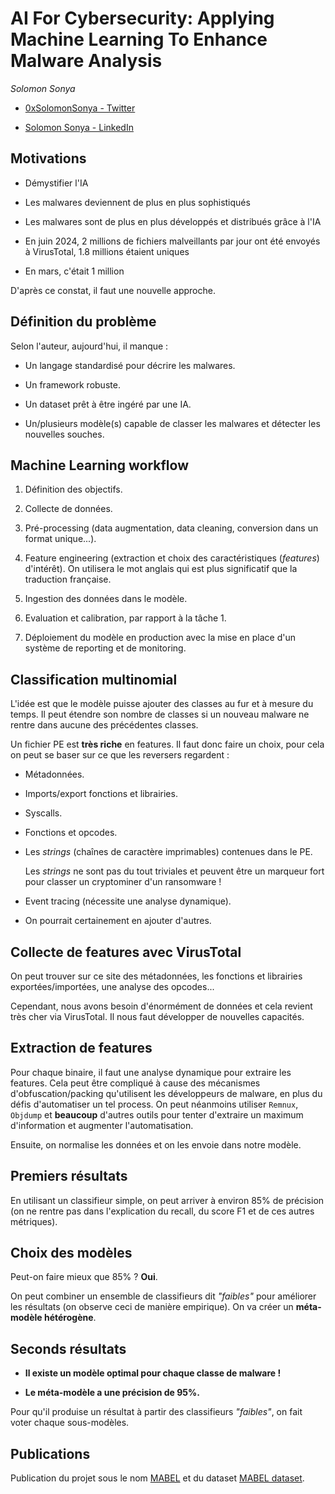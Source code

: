 # AI For Cybersecurity: Applying Machine Learning To Enhance Malware Analysis

*Solomon Sonya*

- [0xSolomonSonya - Twitter](https://twitter.com/0xSolomonSonya)

- [Solomon Sonya - LinkedIn](https://www.linkedin.com/in/solomon-sonya-a6510224/)

## Motivations

- Démystifier l'IA

- Les malwares deviennent de plus en plus sophistiqués

- Les malwares sont de plus en plus développés et distribués grâce à l'IA

- En juin 2024, 2 millions de fichiers malveillants par jour ont été envoyés à VirusTotal, 1.8 millions étaient uniques

- En mars, c'était 1 million

D'après ce constat, il faut une nouvelle approche.

## Définition du problème

Selon l'auteur, aujourd'hui, il manque : 

- Un langage standardisé pour décrire les malwares.

- Un framework robuste.

- Un dataset prêt à être ingéré par une IA.

- Un/plusieurs modèle(s) capable de classer les malwares et détecter les nouvelles souches.

## Machine Learning workflow

1. Définition des objectifs.

2. Collecte de données.

3. Pré-processing (data augmentation, data cleaning, conversion dans un format unique...).

4. Feature engineering (extraction et choix des caractéristiques (*features*) d'intérêt). On utilisera le mot anglais qui est plus significatif que la traduction française.

5. Ingestion des données dans le modèle.

6. Evaluation et calibration, par rapport à la tâche 1.

7. Déploiement du modèle en production avec la mise en place d'un système de reporting et de monitoring.

## Classification multinomial

L'idée est que le modèle puisse ajouter des classes au fur et à mesure du temps. Il peut étendre son nombre de classes si un nouveau malware ne rentre dans aucune des précédentes classes.

Un fichier PE est **très riche** en features. Il faut donc faire un choix, pour cela on peut se baser sur ce que les reversers regardent : 

- Métadonnées.

- Imports/export fonctions et librairies.

- Syscalls.

- Fonctions et opcodes.

- Les *strings* (chaînes de caractère imprimables) contenues dans le PE.

    Les *strings* ne sont pas du tout triviales et peuvent être un marqueur fort pour classer un cryptominer d'un ransomware !

- Event tracing (nécessite une analyse dynamique).

- On pourrait certainement en ajouter d'autres.

## Collecte de features avec VirusTotal

On peut trouver sur ce site des métadonnées, les fonctions et librairies exportées/importées, une analyse des opcodes...

Cependant, nous avons besoin d'énormément de données et cela revient très cher via VirusTotal. Il nous faut développer de nouvelles capacités.

## Extraction de features

Pour chaque binaire, il faut une analyse dynamique pour extraire les features. Cela peut être compliqué à cause des mécanismes d'obfuscation/packing qu'utilisent les développeurs de malware, en plus du défis d'automatiser un tel process. On peut néanmoins utiliser `Remnux`, `Objdump` et **beaucoup** d'autres outils pour tenter d'extraire un maximum d'information et augmenter l'automatisation.

Ensuite, on normalise les données et on les envoie dans notre modèle.

## Premiers résultats

En utilisant un classifieur simple, on peut arriver à environ 85% de précision (on ne rentre pas dans l'explication du recall, du score F1 et de ces autres métriques).

## Choix des modèles

Peut-on faire mieux que 85% ? **Oui**.

On peut combiner un ensemble de classifieurs dit *"faibles"* pour améliorer les résultats (on observe ceci de manière empirique). On va créer un **méta-modèle hétérogène**.

## Seconds résultats

- **Il existe un modèle optimal pour chaque classe de malware !** 

- **Le méta-modèle a une précision de 95%.**

Pour qu'il produise un résultat à partir des classifieurs *"faibles"*, on fait voter chaque sous-modèles.

## Publications

Publication du projet sous le nom [MABEL](https://github.com/mabel-dev/mabel) et du dataset [MABEL dataset](https://github.com/action-ai-institute/MABEL-dataset).
